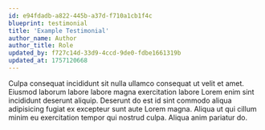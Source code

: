 ```yaml
---
id: e94fdadb-a822-445b-a37d-f710a1cb1f4c
blueprint: testimonial
title: 'Example Testimonial'
author_name: Author
author_title: Role
updated_by: f727c14d-33d9-4ccd-9de0-fdbe1661319b
updated_at: 1757120668
---
```

Culpa consequat incididunt sit nulla ullamco consequat ut velit et amet. Eiusmod laborum labore labore magna exercitation labore Lorem enim sint incididunt deserunt aliquip. Deserunt do est id sint commodo aliqua adipisicing fugiat ex excepteur sunt aute Lorem magna. Aliqua ut qui cillum minim eu exercitation tempor qui nostrud culpa. Aliqua anim pariatur do.